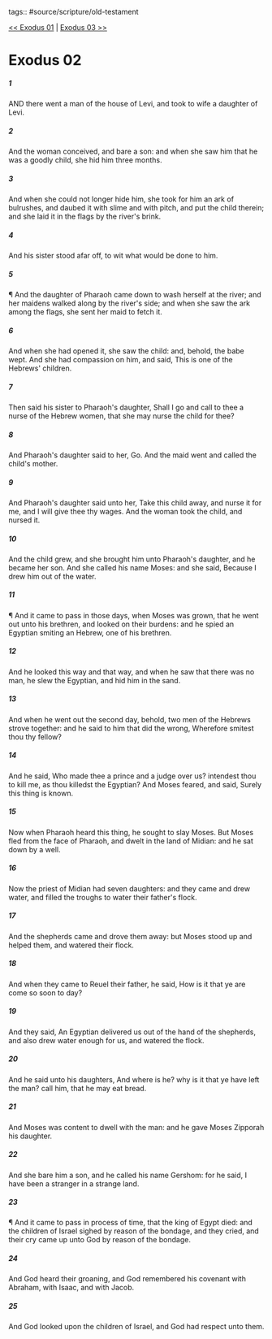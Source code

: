 tags:: #source/scripture/old-testament

[<< Exodus 01](/Old_Testament/02_Exodus/Exodus_01.md) | [Exodus 03 >>](/Old_Testament/02_Exodus/Exodus_03.md)

# Exodus 02

##### 1

AND there went a man of the house of Levi, and took to wife a daughter of Levi.

##### 2

And the woman conceived, and bare a son: and when she saw him that he was a goodly child, she hid him three months.

##### 3

And when she could not longer hide him, she took for him an ark of bulrushes, and daubed it with slime and with pitch, and put the child therein; and she laid it in the flags by the river's brink.

##### 4

And his sister stood afar off, to wit what would be done to him.

##### 5

¶ And the daughter of Pharaoh came down to wash herself at the river; and her maidens walked along by the river's side; and when she saw the ark among the flags, she sent her maid to fetch it.

##### 6

And when she had opened it, she saw the child: and, behold, the babe wept. And she had compassion on him, and said, This is one of the Hebrews' children.

##### 7

Then said his sister to Pharaoh's daughter, Shall I go and call to thee a nurse of the Hebrew women, that she may nurse the child for thee?

##### 8

And Pharaoh's daughter said to her, Go. And the maid went and called the child's mother.

##### 9

And Pharaoh's daughter said unto her, Take this child away, and nurse it for me, and I will give thee thy wages. And the woman took the child, and nursed it.

##### 10

And the child grew, and she brought him unto Pharaoh's daughter, and he became her son. And she called his name Moses: and she said, Because I drew him out of the water.

##### 11

¶ And it came to pass in those days, when Moses was grown, that he went out unto his brethren, and looked on their burdens: and he spied an Egyptian smiting an Hebrew, one of his brethren.

##### 12

And he looked this way and that way, and when he saw that there was no man, he slew the Egyptian, and hid him in the sand.

##### 13

And when he went out the second day, behold, two men of the Hebrews strove together: and he said to him that did the wrong, Wherefore smitest thou thy fellow?

##### 14

And he said, Who made thee a prince and a judge over us? intendest thou to kill me, as thou killedst the Egyptian? And Moses feared, and said, Surely this thing is known.

##### 15

Now when Pharaoh heard this thing, he sought to slay Moses. But Moses fled from the face of Pharaoh, and dwelt in the land of Midian: and he sat down by a well.

##### 16

Now the priest of Midian had seven daughters: and they came and drew water, and filled the troughs to water their father's flock.

##### 17

And the shepherds came and drove them away: but Moses stood up and helped them, and watered their flock.

##### 18

And when they came to Reuel their father, he said, How is it that ye are come so soon to day?

##### 19

And they said, An Egyptian delivered us out of the hand of the shepherds, and also drew water enough for us, and watered the flock.

##### 20

And he said unto his daughters, And where is he? why is it that ye have left the man? call him, that he may eat bread.

##### 21

And Moses was content to dwell with the man: and he gave Moses Zipporah his daughter.

##### 22

And she bare him a son, and he called his name Gershom: for he said, I have been a stranger in a strange land.

##### 23

¶ And it came to pass in process of time, that the king of Egypt died: and the children of Israel sighed by reason of the bondage, and they cried, and their cry came up unto God by reason of the bondage.

##### 24

And God heard their groaning, and God remembered his covenant with Abraham, with Isaac, and with Jacob.

##### 25

And God looked upon the children of Israel, and God had respect unto them.
